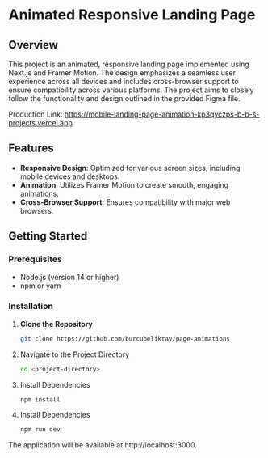 # Animated Responsive Landing Page

## Overview

This project is an animated, responsive landing page implemented using Next.js and Framer Motion. The design emphasizes a seamless user experience across all devices and includes cross-browser support to ensure compatibility across various platforms. The project aims to closely follow the functionality and design outlined in the provided Figma file.

Production Link: https://mobile-landing-page-animation-kp3qyczps-b-b-s-projects.vercel.app

## Features

- **Responsive Design**: Optimized for various screen sizes, including mobile devices and desktops.
- **Animation**: Utilizes Framer Motion to create smooth, engaging animations.
- **Cross-Browser Support**: Ensures compatibility with major web browsers.

## Getting Started

### Prerequisites

- Node.js (version 14 or higher)
- npm or yarn

### Installation

1. **Clone the Repository**

   ```bash
   git clone https://github.com/burcubeliktay/page-animations

2. Navigate to the Project Directory

   ```bash
   cd <project-directory>

2. Install Dependencies 

   ```bash
   npm install
   
3. Install Dependencies 

   ```bash
   npm run dev

The application will be available at http://localhost:3000.


